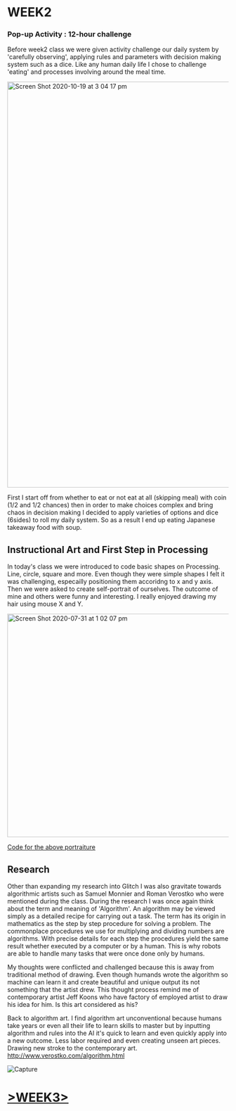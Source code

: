 # WEEK2

### Pop-up Activity : 12-hour challenge
Before week2 class we were given activity challenge our daily system by 'carefully observing', applying rules and parameters with decision making system such as a dice. Like any human daily life I chose to challenge 'eating' and processes involving around the meal time. 

<img width="923" alt="Screen Shot 2020-10-19 at 3 04 17 pm" src="https://user-images.githubusercontent.com/68723268/96400438-71a5af00-121c-11eb-91b4-2069eb390f2d.png">

First I start off from whether to eat or not eat at all (skipping meal) with coin (1/2 and 1/2 chances) then in order to make choices complex and bring chaos in decision making I decided to apply varieties of options and dice (6sides) to roll my daily system. So as a result I end up eating Japanese takeaway food with soup.
## Instructional Art and First Step in Processing
In today's class we were introduced to code basic shapes on Processing. Line, circle, square and more. Even though they were simple shapes I felt it was challenging, especailly positioning them accoridng to x and y axis. Then we were asked to create self-portrait of ourselves. The outcome of mine and others were funny and interesting. I really enjoyed drawing my hair using mouse X and Y.

<img width="508" alt="Screen Shot 2020-07-31 at 1 02 07 pm" src="https://user-images.githubusercontent.com/68723268/96401802-1c6b9c80-1220-11eb-8f99-5429cf3b3205.png">

[Code for the above portraiture](https://github.com/yerim-kim/slave2algorithm/blob/master/week2/Self-Portrait%20Sketch)


## Research
Other than expanding my research into Glitch I was also gravitate towards algorithmic artists such as Samuel Monnier and Roman Verostko who were mentioned during the class. During the research I was once again think about the term and meaning of 'Algorithm'. An algorithm may be viewed simply as a detailed recipe for carrying out a task. The term has its origin in mathematics as the step by step procedure for solving a problem. The  commonplace procedures we use for multiplying and dividing numbers are algorithms. With precise details for each step the procedures yield the same result whether executed by a computer or by a human. This is why robots are able to handle many tasks that were once done only by humans.

My thoughts were conflicted and challenged because this is away from traditional method of drawing. Even though humands wrote the algorithm so machine can learn it and create beautiful and unique output its not something that the artist drew. This thought process remind me of contemporary artist Jeff Koons who have factory of employed artist to draw his idea for him. Is this art considered as his?

Back to algorithm art. I find algorithm art unconventional because humans take years or even all their life to learn skills to master but by inputting algorithm and rules into the AI it's quick to learn and even quickly apply into a new outcome. Less labor required and even creating unseen art pieces. Drawing new stroke to the contemporary art.
http://www.verostko.com/algorithm.html

![Capture](https://user-images.githubusercontent.com/68723268/90146203-1db5be80-ddc4-11ea-86b6-319f5f9d3e9a.JPG)

# [>WEEK3>](https://github.com/yerim-kim/slave2algorithm/tree/master/week3)
